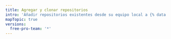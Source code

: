 ```yaml
---
title: Agregar y clonar repositorios
intro: 'Añadir repositorios existentes desde su equipo local a {% data variables.product.prodname_desktop %}o clonar repositorios desde {% data variables.product.product_name %}.'
mapTopic: true
versions:
  free-pro-team: '*'
---
```


